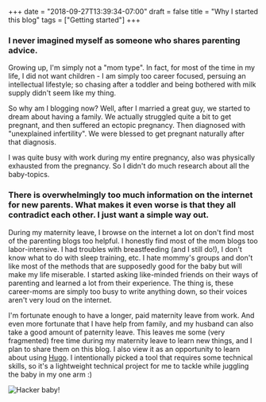 +++
date = "2018-09-27T13:39:34-07:00"
draft = false
title = "Why I started this blog"
tags = ["Getting started"]
+++


### I never imagined myself as someone who shares parenting advice. 

Growing up, I'm simply not a "mom type". In fact, for most of the time in my life, I did not want children - I am simply too career focused, persuing an intellectual lifestyle; so chasing after a toddler and being bothered with milk supply didn't seem like my thing. 

So why am I blogging now? Well, after I married a great guy, we started to dream about having a family. We actually struggled quite a bit to get pregnant, and then suffered an ectopic pregnancy. Then diagnosed with "unexplained infertility". We were blessed to get pregnant naturally after that diagnosis. 

I was quite busy with work during my entire pregnancy, also was physically exhausted from the pregnancy. So I didn't do much research about all the baby-topics. 

### There is overwhelmingly too much information on the internet for new parents. What makes it even worse is that they all contradict each other. I just want a simple way out. 

During my maternity leave, I browse on the internet a lot on don't find most of the parenting blogs too helpful. I honestly find most of the mom blogs too labor-intensive. 
I had troubles with breastfeeding (and I still do!), I don't know what to do with sleep training, etc. I hate mommy's groups and don't like most of the methods that are supposedly good for the baby but will make my life miserable. I started asking like-minded friends on their ways of parenting and learned a lot from their experience. The thing is, these career-moms are simply too busy to write anything down, so their voices aren't very loud on the internet. 

I'm fortunate enough to have a longer, paid maternity leave from work. And even more fortunate that I have help from family, and my husband can also take a good amount of paternity leave. This leaves me some (very fragmented) free time during my maternity leave to learn new things, and I plan to share them on this blog. I also view it as an opportunity to learn about using [Hugo](https://gohugo.io/). I intentionally picked a tool that requires some technical skills, so it's a lightweight technical project for me to tackle while juggling the baby in my one arm :)


![Hacker baby!](/img/09272018hacker-baby.jpg)